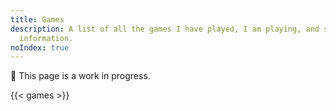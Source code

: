 ```yaml
---
title: Games
description: A list of all the games I have played, I am playing, and some tracking
  information.
noIndex: true
---
```


<div class="box">

🚧 This page is a work in progress.

</div>

<!-- I am not a person that plays a lot of games. However, there are some games that have a special place in my heart, or that I enjoy playing sometimes. I want this page to be used to track the games I play, or that I have played, as well as some progress information about them. -->

<!--more-->

<!-- ## 💿 PlayStation Portable
The [PlayStation Portable](https://pt.wikipedia.org/wiki/PlayStation_Portable) (PSP), from Sony, was my first console ever and gifted to me by my godmother. At the time, I was around 10 years old and I don't think my parents thought it was a great idea. However, I was extremely happy with this purchase.
I must say that the PSP served me well during its life-time. At some point, it stopped working properly and I ended up selling it for pieces and giving most of my games to my cousin. Therefore, I only have vague memories of the games I owned. Nevertheless, here's a list of the games I remember playing: -->

<!-- - **Ratchet and Clank: Size Matters** - one of my favorite games ever according to my memory. I don’t think I ever completed the game but I had surely had a lot of fun playing it.  -->

{{< games >}}